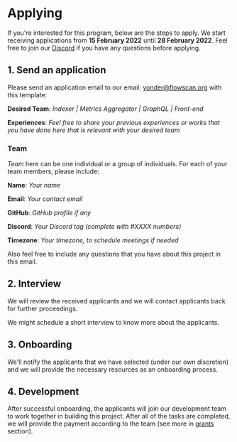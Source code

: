 # Applying

If you're interested for this program, below are the steps to apply. We start receiving applications from **15 February 2022** until **28 February 2022**. Feel free to join our [Discord](https://discord.gg/j7aQ23es) if you have any questions before applying.

## 1. Send an application

Please send an application email to our email: yonder@flowscan.org with this template:

**Desired Team**: *Indexer | Metrics Aggregator | GraphQL | Front-end*

**Experiences**: *Feel free to share your previous experiences or works that you have done here that is relevant with your desired team*

### Team 

_Team_ here can be one individual or a group of individuals. For each of your team members, please include: 

**Name**: *Your name*

**Email**: *Your contact email*

**GitHub**: *GitHub profile if any*

**Discord**: *Your Discord tag (complete with #XXXX numbers)* 

**Timezone**: *Your timezone, to schedule meetings if needed*

Also feel free to include any questions that you have about this project in this email.

## 2. Interview

We will review the received applicants and we will contact applicants back for further proceedings. 

We might schedule a short interview to know more about the applicants. 

## 3. Onboarding 

We'll notify the applicants that we have selected (under our own discretion) and we will provide the necessary resources as an onboarding process. 

## 4. Development 

After successful onboarding, the applicants will join our development team to work together in building this project. After all of the tasks are completed, we will provide the payment according to the team (see more in [grants](grants.md) section).
